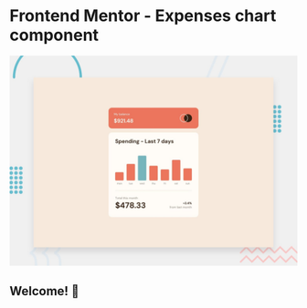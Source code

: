 # Frontend Mentor - Expenses chart component

![Design preview for the Expenses chart component coding challenge](./design/desktop-preview.jpg)

## Welcome! 👋
